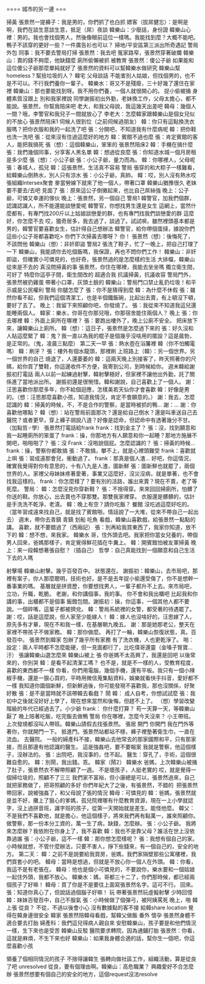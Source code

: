 ==== 城市的另一邊 ===

掃黃
張景然一提褲子：我是男的，你們抓了也白抓
嫖客（拔屌健忘）：是啊是啊，我們在談生意談生意，抵足（屌）夜談
韓樂山：少廢話，身份證
韓樂山心裡：男的。我也會找個男人，然後像眼前這位一樣嗎。我能找到麼？大概不能吧。鴨子不該穿的更好一些？一件廣告衫也可以？
掃地/平安區第三派出所奇遇記
警局外包
同事：我不要去警局打掃
張景然：我去吧
冤家路窄，張景然穿著破爛
韓樂山：賣的錢不夠麼，他缺錢麼
廁所偷懶被抓
被教育
張景然：傻公子爺
如果能和這位傻公子爺那麼單純就好了
張景然的資料可以幫韓樂水做研究
韓樂山幫homeless？幫撿垃圾的人？
韓宅
父母談話
不能害別人姑娘，但找個男的，也不是不可以。不行我們養你一輩子。
韓樂水：哥又不是殘廢，三十好幾了還住在家裡
韓樂山：那也要能找到呀。我不用你們養，一個人就很開心的。
捉小偷被捅
身體素質沒跟上
別和我家裡說
同學謝振初出外勤，老妹換工作，父母太擔心，都不能說。張景然，你幫我陪床吧
老大，和我父母說，我這幾天出差吧
韓母：幾個人一間？哦，李警官和我兒子一間就放心了
李老大：怎麼韓家跟韓樂山是個女兒似的不放心
張景然陪床1
伺候人很到位（之前伺候過朋友）
韓：你只有這點換洗衣服嗎？把你衣服和我的一起洗了吧
張：分開吧，不知道我有什麼病呢
韓：把你鞋也洗一洗吧
張：從來沒有住過這麼好的地方
韓：賓館不過也麼
張：肯定賓館的客人，能把我搞死
張（想）：這個韓樂山，笨笨的
張景然陪床2
韓：手機在搞什麼
張：我們幾個同事，分享客人黑名單
韓：想過從良麼
張：你知道水城一個月房租是多少麼
張（想）：小公子爺
張：小公子爺，量力而為。
韓：你哪裡人，父母呢
張：春城人，孤兒
韓：這張景然，生活真不容易
警局
張穿的和大粽子一樣難看，給韓樂山倒熱水，別人只有涼水
張：小公子爺，真帥。
韓：哎，別人沒有熱水哎
張組織Intersex聚會
麥當勞線下就來了他一個人，帶著口罩
韓樂山猶豫很久
老妹要不要去/去吧
見面了
張：原來這公子倒黴起來，也比自己屌絲強
晚上：公子爺，可憐又幸運的傢伙
晚上：張景然，另一個自己
警局1
韓警官，加我們個群，認識認識人，所不能還能談戀愛呢
韓警官，你想找男生還是女生
這網上，當然什麼都有，有專門找200斤以上姑娘談戀愛的群，也有專門找我們談戀愛的群
這麼好，你怎麼不去
哎，獵奇居多，我去過了，談過了。試試唄，雖然裡頭基本都是男的，韓警官要喜歡女生，估計得自己想辦法
韓警官，給你帶個蛋撻，據說你們這些小公子哥都喜歡吃> 你們下次掃黃去哪呀？
你！
張景然（想）：後悔死了，不該問他
韓樂山（想）：非奸即盜
警局2
張洗了鞋子，忙了一晚上，把自己打理了一下
韓樂山，我能請你去吃個飯嗎，我保證，再也不問你們工作！
韓樂山：非奸即盜，但確實小可憐見的，也好奇，張景然過的是怎麼樣的生活
大排檔，韓樂山從來是不去的
真沒問掃黃的事
張景然，你住在哪裡，我能去坐坐嗎
獨立衛生間，可好了
特麼你這亭子間，衛生間改的
超適合我
抗議掃黃，抗議收容
警局門外，張景然被扔雞蛋
帶著小口罩，灰頭土臉的
韓樂山：警局門口禁止亂扔垃圾！和平示威是公民權利
警局
你腿怎麼了
張：你不是猜得到麼
韓：為什麼不休假
張：雖然你看不起，但我們這個清潔工，也是半個鐵飯碗，比起出去賣，有上頓沒下頓，要好了去了。
晚上：我留下來照顧你吧，你發燒了。
張：我從來不知道我這兒還能睡兩個人。
韓家：樂水，你哥在你那兒哦，你那宿舍能住兩個人？
晚上
張：你去哪裡
韓：外面上廁所在哪裡？
張：要跑出樓外了，晚上公廁不安全。
把床放下來，讓韓樂山上廁所。
韓（想）：這日子，張景然是怎麼過下來的
張：好久沒和人貼這麼緊了
韓：鬼？我一直以為我的棍子是個幾乎沒啥用的擺設？這是晨勃，是正常的。（鬼，凌晨三點麼）
第二天一早
張：熱水壺在浴簾裡
韓（你不怕觸電嗎）
韓：刷牙？
張：樓外有個水龍頭，那裡刷
上班路上（韓）：另一個世界。另一個世界的自己
燒退了，人還萎萎的
韓：這兩天晚上別接客了，昨天照著你的尺碼，給你買了雙鞋，你這邊收件不方便，我寄到公司，到時候給你。
週末韓給謝振初打電話
兩人以前一起練過射擊，韓射擊極好，但家裡不讓他出外勤，託了關係進了當地派出所。
謝振初還是很惋惜。韓和謝說，自己喜歡上了一個人。
謝：汪思喜歡你那麼多年，你不給個迴應，怎樣美若天仙你才會喜歡
韓：好像是男的。（想：汪思那麼喜歡小孩，知道我情況，肯定不會願意的。）
謝：我去，怎麼認識的
韓：掃黃的時候，不，不是合作的警察，是當時被抓的鴨...
謝：...
謝：你喜歡他哪點？
韓（想）：站在警局前面那次？還是給自己倒水？還是叫車送自己去醫院？或者更早，穿上褲子胡說八道？好像是認命，但認命中有透著幾分不甘。（加點哲♂學）
張景然打電話給frank
frank：找到金主了？
張：沒，找到願意和我一起睡廁所的笨蛋了
frank：操，你那地方有人願意和你一起睡？那地方施展不開吧，啪啪啪了？
張：沒
Frank：沒啪說個屁。怎麼認識的？
張：掃黃的時候…
frank：操，警察你都敢搞
張：不敢搞，攀不上，就是心裡頭難受
frank：喜歡就上唄
張：習成遠那會兒，衝動過了。
frank：那真是個人渣… 好吧，你這情況，確實我覺得對你有意思的，十有八九是人渣，圖新鮮
張：圖新鮮也就罷了，兩個世界的人。家裡父母妹妹疼著愛著，事業又這麼好，沒災沒病，就是單著，也不會找我這樣的。
frank：你怎麼樣了？要有別的活路，誰出來賣？現在不賣，老了等死麼。
警局：
韓：怎麼沒見你穿新鞋？
張：不捨得穿。來來回回掃廁所，怕髒了你送的鞋。你放心，出去賣也不穿那雙。那雙我家裡穿。
衣服還是髒髒的，估計是手洗洗不乾淨，老漬。
韓：晚上有空？請你吃飯？
餐館
沒吃過這麼好吃的。（當年習成遠來找自己，就是找了賓館啪，情話說了一大堆，從來不帶自己一起出去）
週末，帶你去青鎮
青鎮
划船
吃魚
看戲，韓樂山喜歡戲，給張景然一點點的講。
喜歡，就不要錯過了（西廂記）
張：別再給我買東西了，我家你知道，放不下的
韓：想不想，來我家。
韓樂水
哥，住外頭去吧。我家把你當女兒養的，帶個男人回來，爸媽那樣子，肯定覺得鮮花插在牛糞上。
韓：開賓館怕被友軍掃黃
晚上：來一段韓想著張自慰？（插自己）
哲學：自己真能找到一個願意和自己生活下去的人嗎

射擊場
韓樂山射擊。幾乎百發百中。
狀態還在。
謝振初：韓樂山，去市局吧，那裡有案子，你人那麼聰明，技術也好。是不是去年捉小偷還受傷了，你不是想幹一番事業的嗎。
基層就是拼資歷，你要想找男人，一輩子都升不上去。來市局吧，立功，升職，乾脆。
老謝，和你講個事，我的事。
你不會和我出櫃吧
比起我和你講的事，出櫃都不是個事
飯館包間。謝振初：操，你這事，一個其他人都不要說。一個碎嘴，這輩子都被擠兌。
韓：警局系統裡的女警，都受著的待遇罷了。
謝：哎，話是這麼說，但人家至少能嫁人！
韓：嫁人也沒啥好的，汪思嫁了人，原先多有才華，現在不和我一樣，在基層朝九晚五。
謝：那是她那老公，整天在家裡不帶孩子不做家務。
韓：那你做麼。
再打了一輪，韓樂山恢復狀態，真。百發百中。
張景然到韓家
包辦了幾乎所有家務
有了洗衣機，人也更乾淨了。
啪：
設定：兩人平時都不怎麼能硬，但一見面都行了，比吃偉哥還靈（金嗓子腎寶… 汙）
張讓韓樂山選怎麼來
韓樂山被上
張
你爸媽不太高興了，我還是回吧
以後常來的，你別哭
韓：是看不起清潔工嗎？
也不是，就是不一樣的人，受教育程度，喜歡的東西都不一樣
你看，你們用電腦，幾個手機，還有平板。我只有一個小辣椒手機，還是一狠心買的，平時用微信蒐集點資料，娛樂就看快手抖音，愛好都不一樣
我知道你圖個新鮮，但新鮮過後，你可能發現不喜歡我，那也沒關係，好聚好散
張：是不是當時就不該帶韓去看戲？
鬧
韓：
成人自考，你想試試麼
張：我初中之後就沒好好上學了，現在想來當然和後悔，但趕不上了。
（想）學習改變階級的年代已經過去了。小少爺
frank：
你什麼打算？
苟一天算一天，等韓樂山厭了
晚上陪著吃飯，吃完飯去做鴨
警局
你在哪裡，怎麼今天沒來？
小王帶班。
上次發燒都沒叫人帶班。韓樂山請假去找張景然。
張居
開門
你開門
我在門外等著你，你就開門一下。
抵進門。張景然站都站不穩，褲子裡墊著衛生巾，一直在流血。
去醫院。
一般的婦產科不接，韓樂山去他常去的那家國際和平，只有那家接，而且那邊有他認識的醫生。
這是強姦吧，要不要報案
我就是警察，他這個樣子，沒辦法的。
張：出院吧，我沒事的，住不起。
醫生：穿孔了，手術，這個很難自愈的。
韓：別鬧，我出錢。乖。
韓家（鬧2）
韓樂水
爸媽，上次韓樂山被捅了肚子，張景然衣不解帶照顧了一週。
不是壞孩子，人挺老實的
哎，就是覺得一個掃垃圾的，照顧不了三三
我們家不富裕，但小康總是可以，張景然過來，自己就把家務做了，把哥照顧的多好
你們年紀大了之後，有張景然，不錯的
 把張景然帶回家，說被強姦了，和父母說了張的情況
韓母：可憐見的
韓：爸媽，張景然就是並不好，攤上了狠心的爹媽，孤兒院裡哪有什麼教育資源，現在一上小學就認字，沒上過拼音班，識字班的孩子，從第一天開始就是差生。能怪他麼。
韓父：不是我們不喜歡他，就是擔心，他這個樣子，將來我們再有點萬一，誰來照顧你。做警察，那一份本分工資的，萬一生了病，缺錢，怎麼辦。
張：小公子爺。
我將來怎麼辦？我依附在你身上了，我不喜歡
韓：我也不是靠父母？誰活在世上沒依靠過誰
張：小公子爺，這不一樣
韓：那你想怎麼樣呢？
張：我想有個自己的家。小時候就想，不管什麼辦法，只要不害人，掙下些錢來，有一個自己的，安全的地方。
第二天：
韓：之前不是說要給我買房，爸媽，我們家隔壁那些公寓樓裡，我們買套小的吧。
韓母：當時是想過，但就是不放心你一個人在外頭。
韓：你看，我這不是有老張在。
韓母：他也是個小可憐見的，不要說你，樂水要和一個姑娘一起住外頭，我都不放心。
韓樂水：媽，哥都三十二了，你們那時候，都已經兩個孩子了好嘛！
韓母：買了你是不是要往上面寫張景然名字。這可不行。
回來。張：知道你真心了，但說話過個腦子好嘛！
玩
帶著張景然玩虛擬射擊
少時回憶
韓：妹妹百發百中，自己不服氣
張：小時候做了個彈弓，被阿姨罵死
晚上，啪
韓上張
從良？
不從，不過以後會小心
沒有數據點的客不接
給韓share location
覺得在韓身邊很安全
韓家
張景然陪韓母看戲，幫韓父做飯
番外
懷孕
張景然身體不適合要去打胎
婦產科：我們這兒得病人親自來
安慰韓樂山，孩子要是和他們情況一樣，生下來也是受苦
韓樂山反駁
醫院要求轉院，因為通鋪打胎
張景然：你看，這就是麻煩，不生下來也好
韓樂山：如果我身體合適的話，幫你生一個吧，你這麼喜歡小孩

領養了個相同情況的孩子
不捨得讓韓生
張轉向做社區工作，組織活動，算是從良了吧
unresolved
從良，要有個理由啊。韓樂山：高危職業？
興趣愛好不合怎麼辦
張景然想要有個自己的安全的地方，這個request沒法resolve